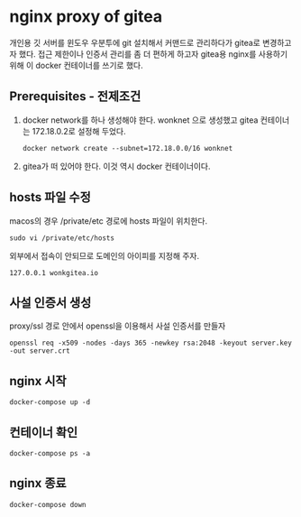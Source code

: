 # nginx proxy of gitea
개인용 깃 서버를 윈도우 우분투에 git 설치해서 커맨드로 관리하다가 gitea로 변경하고자 했다. 접근 제한이나 인증서 관리를 좀 더 편하게 하고자 gitea용 nginx를 사용하기 위해 이 docker 컨테이너를 쓰기로 했다.

## Prerequisites - 전제조건
1. docker network를 하나 생성해야 한다. wonknet 으로 생성했고 gitea 컨테이너는 172.18.0.2로 설정해 두었다.
    ```
    docker network create --subnet=172.18.0.0/16 wonknet
    ```
2. gitea가 떠 있어야 한다. 이것 역시 docker 컨테이너이다.

## hosts 파일 수정
macos의 경우 /private/etc 경로에 hosts 파일이 위치한다.
```
sudo vi /private/etc/hosts
```
외부에서 접속이 안되므로 도메인의 아이피를 지정해 주자.
```text
127.0.0.1 wonkgitea.io
```

## 사설 인증서 생성
proxy/ssl 경로 안에서 openssl을 이용해서 사설 인증서를 만들자
```
openssl req -x509 -nodes -days 365 -newkey rsa:2048 -keyout server.key -out server.crt
```

## nginx 시작
```
docker-compose up -d
```

## 컨테이너 확인
```
docker-compose ps -a 
```

## nginx 종료
```
docker-compose down
```
